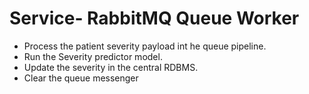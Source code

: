 # Service- RabbitMQ Queue Worker

* Process the patient severity payload int he queue pipeline.
* Run the Severity predictor model.
* Update the severity in the central RDBMS.
* Clear the queue messenger
